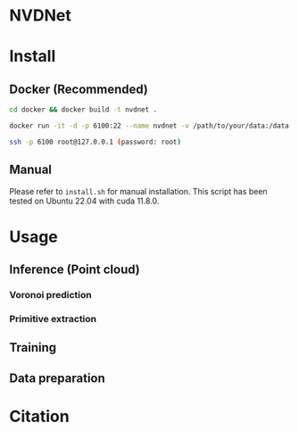 # NVDNet

# Install

## Docker (Recommended)

```bash
cd docker && docker build -t nvdnet .

docker run -it -d -p 6100:22 --name nvdnet -v /path/to/your/data:/data nvdnet

ssh -p 6100 root@127.0.0.1 (password: root)
```

## Manual

Please refer to `install.sh` for manual installation. This script has been tested on Ubuntu 22.04 with cuda 11.8.0.

# Usage

## Inference (Point cloud)

### Voronoi prediction

### Primitive extraction


## Training

## Data preparation

# Citation
